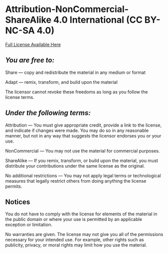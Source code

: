 # Attribution-NonCommercial-ShareAlike 4.0 International (CC BY-NC-SA 4.0)

[Full License Available Here](https://creativecommons.org/licenses/by-nc-sa/4.0/legalcode)

## *You are free to:*

Share — copy and redistribute the material in any medium or format

Adapt — remix, transform, and build upon the material

The licensor cannot revoke these freedoms as long as you follow the license terms.

## *Under the following terms:*

Attribution — You must give appropriate credit, provide a link to the license, and indicate if changes were made. You may do so in any reasonable manner, but not in any way that suggests the licensor endorses you or your use.

NonCommercial — You may not use the material for commercial purposes.

ShareAlike — If you remix, transform, or build upon the material, you must distribute your contributions under the same license as the original.

No additional restrictions — You may not apply legal terms or technological measures that legally restrict others from doing anything the license permits.

## Notices

You do not have to comply with the license for elements of the material in the public domain or where your use is permitted by an applicable exception or limitation.

No warranties are given. The license may not give you all of the permissions necessary for your intended use. For example, other rights such as publicity, privacy, or moral rights may limit how you use the material.
